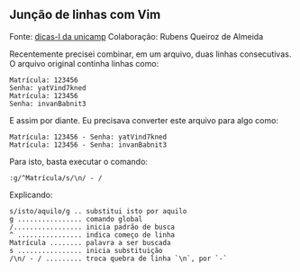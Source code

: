 Junção de linhas com Vim
------------------------

Fonte: [dicas-l da unicamp](http://www.dicas-l.com.br/dicas-l/20081228.php)
Colaboração: Rubens Queiroz de Almeida

Recentemente precisei combinar, em um arquivo, duas linhas consecutivas.
O arquivo original continha linhas como:
```
Matrícula: 123456
Senha: yatVind7kned
Matrícula: 123456
Senha: invanBabnit3
```
E assim por diante. Eu precisava converter este arquivo para algo como:
```
Matrícula: 123456 - Senha: yatVind7kned
Matrícula: 123456 - Senha: invanBabnit3
```
Para isto, basta executar o comando:
```
:g/^Matrícula/s/\n/ - /
```
Explicando:
```
s/isto/aquilo/g .. substitui isto por aquilo
g ................ comando global
/................. inicia padrão de busca
^ ................ indica começo de linha
Matrícula ........ palavra a ser buscada
s ................ inicia substituição
/\n/ - / ......... troca quebra de linha `\n`, por `-`
```
